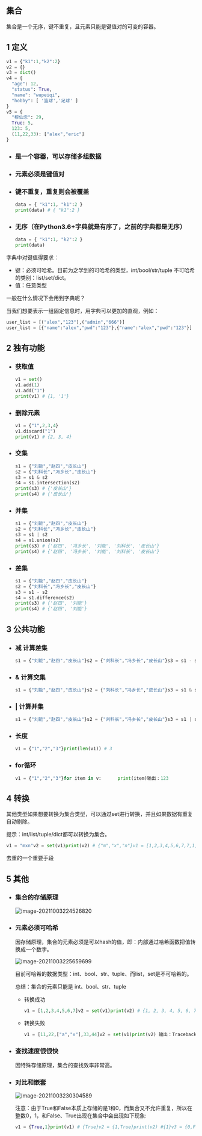 ## 集合

集合是一个无序，键不重复，且元素只能是键值对的可变的容器。

## 1 定义

```python
v1 = {"k1":1,"k2":2}
v2 = {}
v3 = dict()
v4 = {
  "age": 12,
  "status": True,
  "name": "wupeiqi",
  "hobby": [ '篮球','足球' ]
}
v5 = {
  "穆仙念": 29,
  True: 5,
  123: 5,
  (11,22,33): ["alex","eric"]
}
```

+ ### 是一个容器，可以存储多组数据

+ ### 元素必须是键值对

+ ### 键不重复，重复则会被覆盖

  ```python
  data = { "k1":1, "k1":2 }
  print(data) # { "k1":2 }
  ```

+ ### 无序（在Python3.6+字典就是有序了，之前的字典都是无序）

  ```python
  data = { "k1":1, "k2":2 }
  print(data)
  ```

字典中对键值得要求：

+ 键：必须可哈希。目前为之学到的可哈希的类型，int/bool/str/tuple 不可哈希的类别：list/set/dict。
+ 值：任意类型

一般在什么情况下会用到字典呢？

当我们想要表示一组固定信息时，用字典可以更加的直观，例如：

```python
user_list = [("alex","123"),("admin","666")]
user_list = [{"name":"alex","pwd":"123"},{"name":"alex","pwd":"123"}]
```

## 2 独有功能

+ ### 获取值

  ```python
  v1 = set()
  v1.add(1)
  v1.add("1")
  print(v1) # {1, '1'}
  ```

+ ### 删除元素

  ```python
  v1 = {"1",2,3,4}
  v1.discard("1")
  print(v1) # {2, 3, 4}
  ```

+ ### 交集

  ```python
  s1 = {"刘能","赵四","皮长山"}
  s2 = {"刘科长","冯乡长","皮长山"}
  s3 = s1 & s2
  s4 = s1.intersection(s2)
  print(s3) # {'皮长山'}
  print(s4) # {'皮长山'}
  ```

+ ### 并集

  ```python
  s1 = {"刘能","赵四","皮长山"}
  s2 = {"刘科长","冯乡长","皮长山"}
  s3 = s1 | s2
  s4 = s1.union(s2)
  print(s3) # {'赵四', '冯乡长', '刘能', '刘科长', '皮长山'}
  print(s4) # {'赵四', '冯乡长', '刘能', '刘科长', '皮长山'}
  ```

+ ### 差集

  ```python
  s1 = {"刘能","赵四","皮长山"}
  s2 = {"刘科长","冯乡长","皮长山"}
  s3 = s1 - s2
  s4 = s1.difference(s2)
  print(s3) # {'赵四', '刘能'}
  print(s4) # {'赵四', '刘能'}
  ```

## 3 公共功能

+ ### 减 计算差集

  ```python
  s1 = {"刘能","赵四","皮长山"}s2 = {"刘科长","冯乡长","皮长山"}s3 = s1 - s2print(s4) # {'赵四', '刘能'}
  ```

+ ### & 计算交集

  ```python
  s1 = {"刘能","赵四","皮长山"}s2 = {"刘科长","冯乡长","皮长山"}s3 = s1 & s2print(s3) # {'皮长山'}
  ```

+ ### | 计算并集

  ```python
  s1 = {"刘能","赵四","皮长山"}s2 = {"刘科长","冯乡长","皮长山"}s3 = s1 | s2print(s3) # {'赵四', '冯乡长', '刘能', '刘科长', '皮长山'}
  ```

+ ### 长度

  ```python
  v1 = {"1","2","3"}print(len(v1)) # 3
  ```

+ ### for循环

  ```python
  v1 = {"1","2","3"}for item in v:  	print(item)输出：123
  ```

## 4 转换

其他类型如果想要转换为集合类型，可以通过set进行转换，并且如果数据有重复自动剔除。

提示：int/list/tuple/dict都可以转换为集合。

```python
v1 = "mxn"v2 = set(v1)print(v2) # {"m","x","n"}v1 = [1,2,3,4,5,6,7,7,1]v2 = set(v1)print(v2) # {1, 2, 3, 4, 5, 6, 7}v1 = {11,22,33}v2 = set(v1)print(v2) # {11,22,33}
```

去重的一个重要手段

## 5 其他

+ ### 集合的存储原理

  ![image-20211003224526820](/Users/cretin/document/StudyDoc/python/images/image-20211003224526820.png)

+ ### 元素必须可哈希

  因存储原理，集合的元素必须是可以hash的值，即：内部通过哈希函数把值转换成一个数字。

  ![image-20211003225659699](/Users/cretin/document/StudyDoc/python/images/image-20211003225659699.png)

  目前可哈希的数据类型：int、bool、str、tuple、而list，set是不可哈希的。

  总结：集合的元素只能是 int、bool、str、tuple

  + 转换成功

    ```python
    v1 = [1,2,3,4,5,6,7]v2 = set(v1)print(v2) # {1, 2, 3, 4, 5, 6, 7}
    ```

  + 转换失败

    ```python
    v1 = [11,22,["a","x"],33,44]v2 = set(v1)print(v2) 输出：Traceback (most recent call last):  File "/Users/cretin/code_project/python/day01/列表.py", line 179, in <module>    v2 = set(v1)TypeError: unhashable type: 'list'
    ```

+ ### 查找速度很很快

  因特殊存储原理，集合的查找效率非常高。

+ ### 对比和嵌套

  ![image-20211003230304589](/Users/cretin/document/StudyDoc/python/images/image-20211003230304589.png)

  注意：由于True和False本质上存储的是1和0，而集合又不允许重复，所以在整数0，1，和False、True出现在集合中会出现如下现象:

  ```python
  v1 = {True,1}print(v1) # {True}v2 = {1,True}print(v2) #{1}v3 = {0,False}print(v3) # {0}v4 = {False,0}print(v4) # {False}
  ```

  

